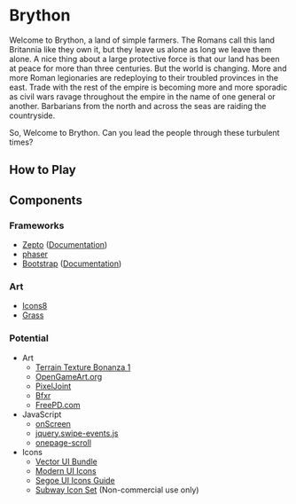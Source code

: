 # Brython

Welcome to Brython, a land of simple farmers. The Romans call this land Britannia like they own it, but they leave us alone as
long we leave them alone. A nice thing about a large protective force is that our land has been at peace for more than three
centuries. But the world is changing. More and more Roman legionaries are redeploying to their troubled provinces in the east.
Trade with the rest of the empire is becoming more and more sporadic as civil wars ravage throughout the empire in the name of
one general or another. Barbarians from the north and across the seas are raiding the countryside.

So, Welcome to Brython. Can you lead the people through these turbulent times?

## How to Play

## Components

### Frameworks

* [Zepto](https://github.com/madrobby/zepto) ([Documentation](http://zeptojs.com))
* [phaser](https://github.com/photonstorm/phaser)
* [Bootstrap](https://github.com/twbs/bootstrap) ([Documentation](http://getbootstrap.com))

### Art

* [Icons8](http://icons8.com/download-huge-windows8-set/)
* [Grass](http://seamlesstextures.deviantart.com/art/Grass-texture-seamless-393181884)

### Potential
* Art
  * [Terrain Texture Bonanza 1](http://poopgoblyn.deviantart.com/art/Terrain-Texture-Bonanza-1-114003795)
  * [OpenGameArt.org](http://opengameart.org/)
  * [PixelJoint](http://www.pixeljoint.com/)
  * [Bfxr](http://www.bfxr.net/)
  * [FreePD.com](http://freepd.com/)
* JavaScript
  * [onScreen](https://github.com/silvestreh/onScreen)
  * [jquery.swipe-events.js](https://github.com/eikes/jquery.swipe-events.js)
  * [onepage-scroll](https://github.com/peachananr/onepage-scroll)
* Icons
  * [Vector UI Bundle](http://dribbble.com/shots/400160-Vector-UI-Bundle)
  * [Modern UI Icons](http://designerfirst.com/icon-sets/modern-ui-icons/)
  * [Segoe UI Icons Guide](http://msdn.microsoft.com/en-us/library/windows/apps/jj841126.aspx)
  * [Subway Icon Set](http://subway.pixle.pl/) (Non-commercial use only)
